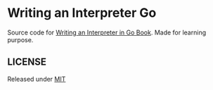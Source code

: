 # Writing an Interpreter Go

Source code for [Writing an Interpreter in Go Book](https://interpreterbook.com). Made for learning purpose.

## LICENSE

Released under [MIT](LICENSE)
